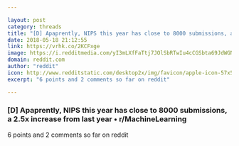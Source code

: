 ```yaml
---

layout: post
category: threads
title: "[D] Apaprently, NIPS this year has close to 8000 submissions, a 2.5x increase from last year"
date: 2018-05-18 21:12:55
link: https://vrhk.co/2KCFxge
image: https://i.redditmedia.com/yI3mLXfFaTtj7JOlSbRTwIu4cCGSbta69JdWGNuT4M8.jpg?w=320&s=33fa545b57b6cce78a7582cf580e85fb
domain: reddit.com
author: "reddit"
icon: http://www.redditstatic.com/desktop2x/img/favicon/apple-icon-57x57.png
excerpt: "6 points and 2 comments so far on reddit"

---
```


### [D] Apaprently, NIPS this year has close to 8000 submissions, a 2.5x increase from last year • r/MachineLearning

6 points and 2 comments so far on reddit